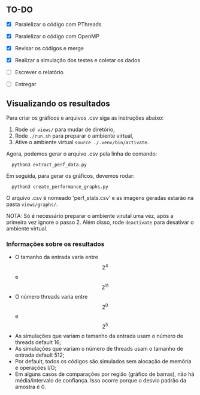 ## TO-DO

- [x] Paralelizar o código com PThreads
- [x]  Paralelizar o código com OpenMP
- [x]  Revisar os códigos e merge
- [x]  Realizar a simulação dos testes e coletar os dados
- [ ]  Escrever o relatório
- [ ]  Entregar


## Visualizando os resultados

Para criar os gráficos e arquivos .csv siga as instruções abaixo:
1. Rode `cd views/` para mudar de diretório,
2. Rode `./run.sh` para preparar o ambiente virtual,
3. Ative o ambiente virtual `source ./.venv/bin/activate`.
   
Agora, podemos gerar o arquivo .csv pela linha de comando:
```
  python3 extract_perf_data.py
```
Em seguida, para gerar os gráficos, devemos rodar:
```
  python3 create_performance_graphs.py
```

O arquivo .csv é nomeado 'perf_stats.csv' e as imagens geradas estarão na pasta `views/graphs/`.

NOTA: Só é necessário preparar o ambiente virutal uma vez, após a primeira vez ignore o passo 2. Além disso, rode `deactivate` para desativar o ambiente virtual.

### Informações sobre os resultados

* O tamanho da entrada varia entre $$2^{4}$$ e $$2^{11}$$
* O número threads varia entre $$2^{0}$$ e $$2^{5}$$
* As simulações que variam o tamanho da entrada usam o número de threads default 16;
* As simulações que variam o número de threads usam o tamanho de entrada default 512;
* Por default, todos os códigos são simulados sem alocação de memória e operações I/O;
* Em alguns casos de comparações por região (gráfico de barras), não há média/intervalo de confiança. Isso ocorre porque o desvio padrão da amostra é 0.
